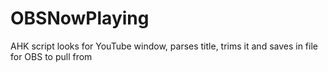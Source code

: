 # OBSNowPlaying
AHK script looks for YouTube window, parses title, trims it and saves in file for OBS to pull from
